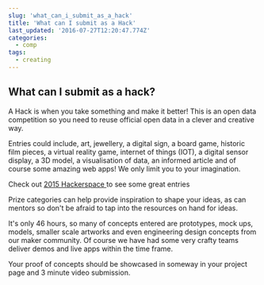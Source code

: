 ```yaml
---
slug: 'what_can_i_submit_as_a_hack'
title: 'What can I submit as a Hack'
last_updated: '2016-07-27T12:20:47.774Z'
categories:
  - comp
tags:
  - creating
---
```


## What can I submit as a hack?

A Hack is when you take something and make it better! This is an open data competition so you need to reuse official open data in a clever and creative way.  

Entries could include, art, jewellery, a digital sign, a board game,  historic film pieces, a virtual reality game, internet of things (IOT), a digital sensor display, a 3D model, a visualisation of data, an informed article and of course some amazing web apps! We only limit you to your imagination.

Check out  [2015 Hackerspace ](http://2015.hackerspace.govhack.org/) to see some great entries

Prize categories can help provide inspiration to shape your ideas, as can mentors so don't be afraid to tap into the resources on hand for ideas.

It's only 46 hours, so many of concepts entered are prototypes, mock ups,  models, smaller scale artworks and even engineering design concepts from our maker community.   Of course we have had some very crafty teams deliver demos and live apps within the time frame. 

Your proof of concepts should be showcased in someway in your project page and  3 minute video submission.


